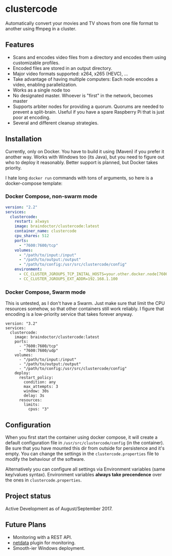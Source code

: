 # clustercode

Automatically convert your movies and TV shows from one file format to another using ffmpeg in a cluster.

## Features

* Scans and encodes video files from a directory and encodes them using customizable profiles.
* Encoded files are stored in an output directory.
* Major video formats supported: x264, x265 (HEVC), ...
* Take advantage of having multiple computers: Each node encodes a video, enabling parallelization.
* Works as a single node too
* No designated master. Whoever is "first" in the network, becomes master
* Supports arbiter nodes for providing a quorum. Quorums are needed to prevent a split-brain. Useful if you have a spare Raspberry Pi that is just poor at encoding.
* Several and different cleanup strategies.

## Installation

Currently, only on Docker. You have to build it using (Maven) if you prefer it another way. Works with Windows too (its Java), but you need to figure out who to deploy it reasonably. Better support is planned, but Docker takes priority.

I hate long `docker run` commands with tons of arguments, so here is a docker-compose template:

### Docker Compose, non-swarm mode

```yaml
version: "2.2"
services:
  clustercode:
    restart: always
    image: braindoctor/clustercode:latest
    container_name: clustercode
    cpu_shares: 512
    ports:
      - "7600:7600/tcp"
    volumes:
      - "/path/to/input:/input"
      - "/path/to/output:/output"
      - "/path/to/config:/usr/src/clustercode/config"
    environment:
      - CC_CLUSTER_JGROUPS_TCP_INITAL_HOSTS=your.other.docker.node[7600],another.one[7600]
      - CC_CLUSTER_JGROUPS_EXT_ADDR=192.168.1.100
```

### Docker Compose, Swarm mode

This is untested, as I don't have a Swarm. Just make sure that limit the CPU resources somehow, so that other containers still work reliably. I figure that encoding is a low-priority service that takes forever anyway.
```
version: "3.2"
services:
  clustercode:
    image: braindoctor/clustercode:latest
    ports:
      - "7600:7600/tcp"
      - "7600:7600/udp"
    volumes:
      - "/path/to/input:/input"
      - "/path/to/output:/output"
      - "/path/to/config:/usr/src/clustercode/config"
    deploy:
      restart_policy:
        condition: any
        max_attempts: 3
        window: 30s
        delay: 3s
      resources:
        limits:
          cpus: "3"
```

## Configuration

When you first start the container using docker compose, it will create a default configuration file in `/usr/src/clustercode/config` (in the container). Be sure that you have mounted this dir from outside for persistence and it's empty. You can change the settings in the `clustercode.properties` file to modify the behaviour of the software.

Alternatively you can configure all settings via Environment variables (same key/values syntax). Environment variables **always take precendence** over the ones in `clustercode.properties`.

## Project status

Active Development as of August/September 2017.

## Future Plans

* Monitoring with a REST API.
* [netdata](https://my-netdata.io/) plugin for monitoring.
* Smooth-ier Windows deployment.
